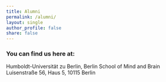 ```yaml
---
title: Alumni
permalink: /alumni/
layout: single
author_profile: false
share: false
---
```


### You can find us here at:
Humboldt-Universität zu Berlin, Berlin School of Mind and Brain\
Luisenstraße 56, Haus 5, 10115 Berlin


</div>

